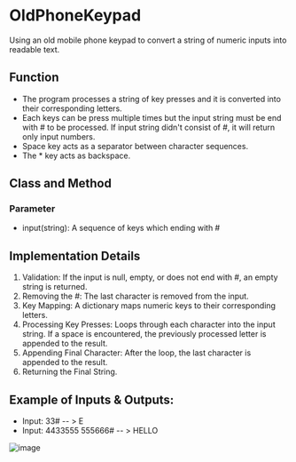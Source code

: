# OldPhoneKeypad

Using an old mobile phone keypad to convert a string of numeric inputs into readable text.

## Function
- The program processes a string of key presses and it is converted into their corresponding letters. 
- Each keys can be press multiple times but the input string must be end with # to be processed. If input string didn't consist of #, it will return only input numbers. 
- Space key acts as a separator between character sequences. 
- The * key acts as backspace. 

## Class and Method 
### Parameter 
- input(string):  A sequence of keys which ending with #

## Implementation Details 
1. Validation: If the input is null, empty, or does not end with #, an empty string is returned.
2. Removing the #: The last character is removed from the input.
3. Key Mapping: A dictionary maps numeric keys to their corresponding letters.
4. Processing Key Presses: Loops through each character into the input string. If a space is encountered, the previously processed letter is appended to the result.
5. Appending Final Character: After the loop, the last character is appended to the result.
6. Returning the Final String.

## Example of Inputs & Outputs:
- Input: 33#  -- > E
- Input: 4433555 555666# -- > HELLO


![image](https://github.com/user-attachments/assets/0a32d2e2-dacf-4e69-9470-b9c5a98b61cc)
